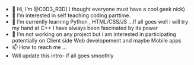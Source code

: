 - 👋 Hi, I’m @C0D3_R3D( I thought everyone must have a cool geek nick)
- 👀 I’m interested in self teaching coding parttime. 
- 🌱 I’m currently learning Python , HTML/CSS/JS ...If all goes well i will try my hand at C++ I have always been fascinated by its power
- 💞️ I’m not working on any project but i am interested in participating potentially on Client side Web developement and maybe Mobile apps
- 📫 How to reach me ...
- Will update this intro- if all goes smoothly

<!---
UnXORable/UnXORable is a ✨ special ✨ repository because its `README.md` (this file) appears on your GitHub profile.
You can click the Preview link to take a look at your changes.
--->
